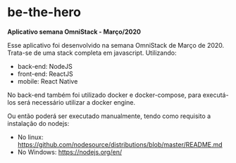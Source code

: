 # be-the-hero
**Aplicativo semana OmniStack - Março/2020**

Esse aplicativo foi desenvolvido na semana OmniStack de Março de 2020. Trata-se de uma stack completa em javascript. 
Utilizando:
- back-end: NodeJS
- front-end: ReactJS
- mobile: React Native

No back-end também foi utilizado docker e docker-compose, para executá-los será necessário utilizar a docker engine.

Ou então poderá ser executado manualmente, tendo como requisito a instalação do nodejs:
- No linux: https://github.com/nodesource/distributions/blob/master/README.md
- No Windows: https://nodejs.org/en/
